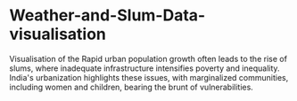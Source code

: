 # Weather-and-Slum-Data-visualisation
Visualisation of the Rapid urban population growth often leads to the rise of slums, where inadequate infrastructure intensifies poverty and inequality. India's urbanization highlights these issues, with marginalized communities, including women and children, bearing the brunt of vulnerabilities.
